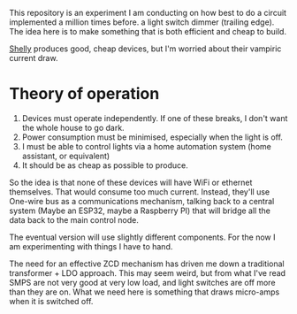 This repository is an experiment I am conducting on how best to do a circuit implemented a million times before.  a light switch dimmer (trailing edge). The idea here is to make something that is both efficient and cheap to build.

[Shelly](https://shelly.cloud) produces good, cheap devices, but I'm worried about their vampiric current draw.

# Theory of operation

1. Devices must operate independently.  If one of these breaks, I don't want the whole house to go dark.
1. Power consumption must be minimised, especially when the light is off.
1. I must be able to control lights via a home automation system (home assistant, or equivalent)
1. It should be as cheap as possible to produce.

So the idea is that none of these devices will have WiFi or ethernet themselves.  That would consume too much current.  Instead, they'll use One-wire bus as a communications mechanism, talking back to a central system (Maybe an ESP32, maybe a Raspberry PI) that will bridge all the data back to the main control node. 


The eventual version will use slightly different components.  For the now I am experimenting with things I have to hand.

The need for an effective ZCD mechanism has driven me down a traditional transformer + LDO approach.  This may seem weird, but from what I've read SMPS are not very good at very low load, and light switches are off more than they are on.  What we need here is something that draws micro-amps when it is switched off.